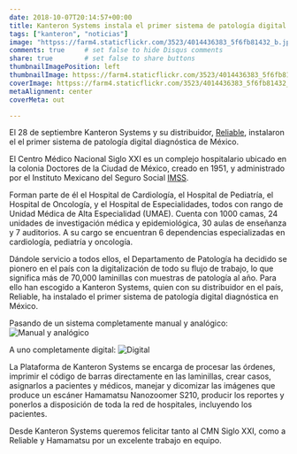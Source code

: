 ```yaml
---
date: 2018-10-07T20:14:57+00:00
title: Kanteron Systems instala el primer sistema de patología digital diagnóstica de México
tags: ["kanteron", "noticias"]
image: "httpss://farm4.staticflickr.com/3523/4014436383_5f6fb81432_b.jpg"
comments: true     # set false to hide Disqus comments
share: true        # set false to share buttons
thumbnailImagePosition: left
thumbnailImage: httpss://farm4.staticflickr.com/3523/4014436383_5f6fb81432_b.jpg
coverImage: httpss://farm4.staticflickr.com/3523/4014436383_5f6fb81432_b.jpg
metaAlignment: center
coverMeta: out

---
```

El 28 de septiembre Kanteron Systems y su distribuidor, [Reliable](https://reliable.com.mx/productos/patologia.html), instalaron el el primer sistema de patología digital diagnóstica de México.

<!--more-->

El Centro Médico Nacional Siglo XXI es un complejo hospitalario ubicado en la colonia Doctores de la Ciudad de México, creado en 1951, y administrado por el Instituto Mexicano del Seguro Social [IMSS](https://www.imss.gob.mx/directorio/).

Forman parte de él el Hospital de Cardiología, el Hospital de Pediatría, el Hospital de Oncología, y el Hospital de Especialidades, todos con rango de Unidad Médica de Alta Especialidad (UMAE). Cuenta con 1000 camas, 24 unidades de investigación médica y epidemiológica, 30 aulas de enseñanza y 7 auditorios. A su cargo se encuentran 6 dependencias especializadas en cardiología, pediatría y oncología.

Dándole servicio a todos ellos, el Departamento de Patología ha decidido se pionero en el país con la digitalización de todo su flujo de trabajo, lo que significa más de 70,000 laminillas con muestras de patología al año. Para ello han escogido a Kanteron Systems, quien con su distribuidor en el país, Reliable, ha instalado el primer sistema de patología digital diagnóstica en México.

Pasando de un sistema completamente manual y analógico:
![Manual y analógico](httpss://farm2.staticflickr.com/1971/44859043962_f15139a93a_b.jpg)

A uno completamente digital:
![Digital](httpss://farm2.staticflickr.com/1978/44026978115_1a861a5717_b.jpg)

La Plataforma de Kanteron Systems se encarga de procesar las órdenes, imprimir el código de barras directamente en las laminillas, crear casos, asignarlos a pacientes y médicos, manejar y dicomizar las imágenes que produce un escáner Hamamatsu Nanozoomer S210, producir los reportes y ponerlos a disposición de toda la red de hospitales, incluyendo los pacientes.

Desde Kanteron Systems queremos felicitar tanto al CMN Siglo XXI, como a Reliable y Hamamatsu por un excelente trabajo en equipo.
